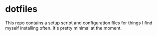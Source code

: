 # dotfiles
This repo contains a setup script and configuration files for things I find myself installing often. It's pretty minimal at the moment.
